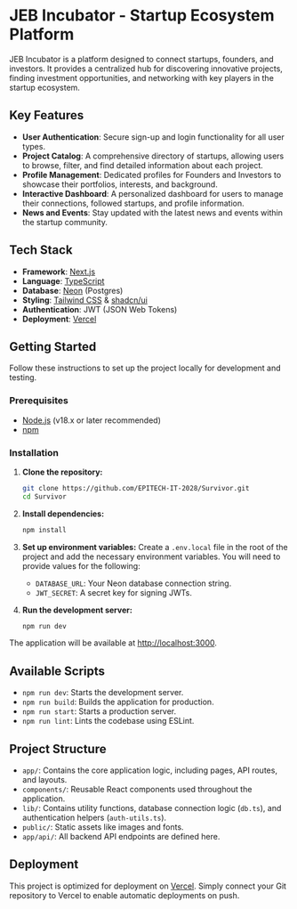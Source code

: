 # JEB Incubator - Startup Ecosystem Platform

JEB Incubator is a platform designed to connect startups, founders, and investors. It provides a centralized hub for discovering innovative projects, finding investment opportunities, and networking with key players in the startup ecosystem.

## Key Features

- **User Authentication**: Secure sign-up and login functionality for all user types.
- **Project Catalog**: A comprehensive directory of startups, allowing users to browse, filter, and find detailed information about each project.
- **Profile Management**: Dedicated profiles for Founders and Investors to showcase their portfolios, interests, and background.
- **Interactive Dashboard**: A personalized dashboard for users to manage their connections, followed startups, and profile information.
- **News and Events**: Stay updated with the latest news and events within the startup community.

## Tech Stack

- **Framework**: [Next.js](https://nextjs.org/)
- **Language**: [TypeScript](https://www.typescriptlang.org/)
- **Database**: [Neon](https://neon.tech/) (Postgres)
- **Styling**: [Tailwind CSS](https://tailwindcss.com/) & [shadcn/ui](https://ui.shadcn.com/)
- **Authentication**: JWT (JSON Web Tokens)
- **Deployment**: [Vercel](https://vercel.com/)

## Getting Started

Follow these instructions to set up the project locally for development and testing.

### Prerequisites

- [Node.js](https://nodejs.org/en) (v18.x or later recommended)
- [npm](https://www.npmjs.com/)

### Installation

1.  **Clone the repository:**
    ```bash
    git clone https://github.com/EPITECH-IT-2028/Survivor.git
    cd Survivor
    ```

2.  **Install dependencies:**
    ```bash
    npm install
    ```

3.  **Set up environment variables:**
    Create a `.env.local` file in the root of the project and add the necessary environment variables.
    You will need to provide values for the following:
    - `DATABASE_URL`: Your Neon database connection string.
    - `JWT_SECRET`: A secret key for signing JWTs.

4.  **Run the development server:**
    ```bash
    npm run dev
    ```

The application will be available at [http://localhost:3000](http://localhost:3000).

## Available Scripts

- `npm run dev`: Starts the development server.
- `npm run build`: Builds the application for production.
- `npm run start`: Starts a production server.
- `npm run lint`: Lints the codebase using ESLint.

## Project Structure

- `app/`: Contains the core application logic, including pages, API routes, and layouts.
- `components/`: Reusable React components used throughout the application.
- `lib/`: Contains utility functions, database connection logic (`db.ts`), and authentication helpers (`auth-utils.ts`).
- `public/`: Static assets like images and fonts.
- `app/api/`: All backend API endpoints are defined here.

## Deployment

This project is optimized for deployment on [Vercel](https://vercel.com/). Simply connect your Git repository to Vercel to enable automatic deployments on push.
